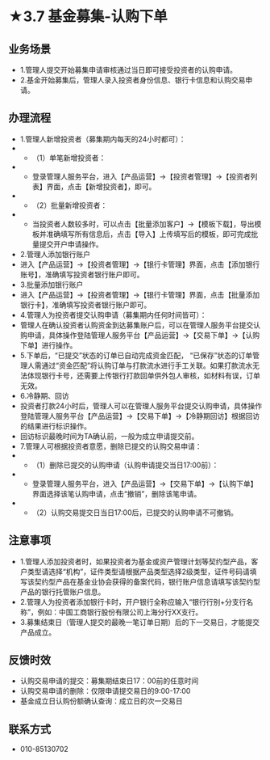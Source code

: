 # ★3.7 基金募集-认购下单
## <i class="hicon lb1"></i>业务场景
- 1.管理人提交开始募集申请审核通过当日即可接受投资者的认购申请。
- 2.基金开始募集后，管理人录入投资者身份信息、银行卡信息和认购交易申请。

## <i class="hicon lb2"></i>办理流程
- 1.管理人新增投资者（募集期内每天的24小时都可）：
- - （1）单笔新增投资者：
- -   登录管理人服务平台，进入【产品运营】->【投资者管理】->【投资者列表】界面，点击【新增投资者】，即可。
- - （2）批量新增投资者：
- - 当投资者人数较多时，可以点击【批量添加客户】->【模板下载】，导出模板并准确填写所有信息后，点击【导入】上传填写后的模板，即可完成批量提交开户申请操作。
- 2.管理人添加银行账户
- 进入【产品运营】->【投资者管理】->【银行卡管理】界面，点击【添加银行账号】，准确填写投资者银行账户即可。
- 3.批量添加银行账户
- 进入【产品运营】->【投资者管理】->【银行卡管理】界面，点击【批量添加银行卡】，准确填写投资者银行账户即可。
- 4.管理人为投资者提交认购申请（募集期内任何时间皆可）：
- 管理人在确认投资者认购资金到达募集账户后，可以在管理人服务平台提交认购申请，具体操作登陆管理人服务平台【产品运营】->【交易下单】->【认购下单】进行操作。
- 5.下单后，“已提交”状态的订单已自动完成资金匹配， “已保存”状态的订单管理人需通过“资金匹配”将认购订单与打款流水进行手工关联。如果打款流水无法体现银行卡号，还需要上传银行打款回单供外包人审核，如材料有误，订单无效。
- 6.冷静期、回访
- 投资者打款24小时后，管理人可以在管理人服务平台提交认购申请，具体操作登陆管理人服务平台【产品运营】->【交易下单】->【冷静期回访】根据回访的结果进行标识操作。
- 回访标识最晚时间为TA确认前，一般为成立申请提交前。
- 7.管理人可根据投资者意愿，删除已提交的认购交易申请：
- - （1）删除已提交的认购申请（认购申请提交当日17:00前）：
- - 登录管理人服务平台，进入【产品运营】->【交易下单】->【认购下单】界面选择该笔认购申请，点击“撤销”，删除该笔申请。
- - （2）认购交易提交日当日17:00后，已提交的认购申请不可撤销。

## <i class="hicon lb3"></i>注意事项
- 1.管理人添加投资者时，如果投资者为基金或资产管理计划等契约型产品，客户类型请选择“机构”，证件类型请根据产品类型选择2级类型，证件号码请填写该契约型产品在基金业协会获得的备案代码，银行账户信息请填写该契约型产品的银行托管账户信息。
- 2.管理人为投资者添加银行卡时，开户银行全称应输入“银行行别+分支行名称”，例如：中国工商银行股份有限公司上海分行XX支行。
- 3.募集结束日（管理人提交的最晚一笔订单日期）后的下一交易日，才能提交产品成立。

## <i class="hicon lb4"></i>反馈时效
- 认购交易申请的提交：募集期结束日17：00前的任意时间
- 认购交易申请的删除：仅限申请提交易日的9:00-17:00
- 基金成立日认购份额确认查询：成立日的次一交易日

## <i class="hicon lb5"></i>联系方式
- 010-85130702
